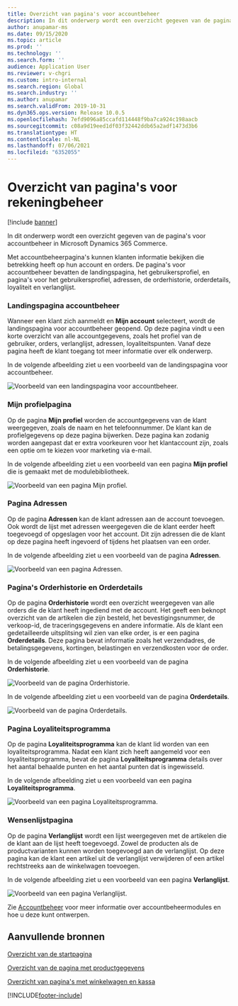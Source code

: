 ```yaml
---
title: Overzicht van pagina's voor accountbeheer
description: In dit onderwerp wordt een overzicht gegeven van de pagina's voor accountbeheer in Microsoft Dynamics 365 Commerce.
author: anupamar-ms
ms.date: 09/15/2020
ms.topic: article
ms.prod: ''
ms.technology: ''
ms.search.form: ''
audience: Application User
ms.reviewer: v-chgri
ms.custom: intro-internal
ms.search.region: Global
ms.search.industry: ''
ms.author: anupamar
ms.search.validFrom: 2019-10-31
ms.dyn365.ops.version: Release 10.0.5
ms.openlocfilehash: 7efd9096a85ccafd114448f9ba7ca924c198aacb
ms.sourcegitcommit: c08a9d19eed1df03f32442ddb65a2adf1473d3b6
ms.translationtype: HT
ms.contentlocale: nl-NL
ms.lasthandoff: 07/06/2021
ms.locfileid: "6352055"
---
```

# <a name="account-management-pages-overview"></a>Overzicht van pagina's voor rekeningbeheer

[!include [banner](includes/banner.md)]

In dit onderwerp wordt een overzicht gegeven van de pagina's voor accountbeheer in Microsoft Dynamics 365 Commerce.

Met accountbeheerpagina's kunnen klanten informatie bekijken die betrekking heeft op hun account en orders. De pagina's voor accountbeheer bevatten de landingspagina, het gebruikersprofiel, en pagina's voor het gebruikersprofiel, adressen, de orderhistorie, orderdetails, loyaliteit en verlanglijst.

### <a name="account-management-landing-page"></a>Landingspagina accountbeheer

Wanneer een klant zich aanmeldt en **Mijn account** selecteert, wordt de landingspagina voor accountbeheer geopend. Op deze pagina vindt u een korte overzicht van alle accountgegevens, zoals het profiel van de gebruiker, orders, verlanglijst, adressen, loyaliteitspunten. Vanaf deze pagina heeft de klant toegang tot meer informatie over elk onderwerp.

In de volgende afbeelding ziet u een voorbeeld van de landingspagina voor accountbeheer.

![Voorbeeld van een landingspagina voor accountbeheer.](./media/Account-Management.PNG)

### <a name="my-profile-page"></a>Mijn profielpagina

Op de pagina **Mijn profiel** worden de accountgegevens van de klant weergegeven, zoals de naam en het telefoonnummer. De klant kan de profielgegevens op deze pagina bijwerken. Deze pagina kan zodanig worden aangepast dat er extra voorkeuren voor het klantaccount zijn, zoals een optie om te kiezen voor marketing via e-mail.

In de volgende afbeelding ziet u een voorbeeld van een pagina **Mijn profiel** die is gemaakt met de modulebibliotheek.

![Voorbeeld van een pagina Mijn profiel.](./media/Account-Management-MyProfile.PNG)

### <a name="addresses-page"></a>Pagina Adressen

Op de pagina **Adressen** kan de klant adressen aan de account toevoegen. Ook wordt de lijst met adressen weergegeven die de klant eerder heeft toegevoegd of opgeslagen voor het account. Dit zijn adressen die de klant op deze pagina heeft ingevoerd of tijdens het plaatsen van een order.

In de volgende afbeelding ziet u een voorbeeld van de pagina **Adressen**.

![Voorbeeld van een pagina Adressen.](./media/Account-Management-Address.png)

### <a name="order-history-and-order-details-pages"></a>Pagina's Orderhistorie en Orderdetails

Op de pagina **Orderhistorie** wordt een overzicht weergegeven van alle orders die de klant heeft ingediend met de account. Het geeft een beknopt overzicht van de artikelen die zijn besteld, het bevestigingsnummer, de verkoop-id, de traceringsgegevens en andere informatie. Als de klant een gedetailleerde uitsplitsing wil zien van elke order, is er een pagina **Orderdetails**. Deze pagina bevat informatie zoals het verzendadres, de betalingsgegevens, kortingen, belastingen en verzendkosten voor de order.

In de volgende afbeelding ziet u een voorbeeld van de pagina **Orderhistorie**.

![Voorbeeld van de pagina Orderhistorie.](./media/Account-Management-OrderHistory.PNG)

In de volgende afbeelding ziet u een voorbeeld van de pagina **Orderdetails**.

![Voorbeeld van de pagina Orderdetails.](./media/Account-Management-OrderDetails.PNG)

### <a name="loyalty-program-page"></a>Pagina Loyaliteitsprogramma

Op de pagina **Loyaliteitsprogramma** kan de klant lid worden van een loyaliteitsprogramma. Nadat een klant zich heeft aangemeld voor een loyaliteitsprogramma, bevat de pagina **Loyaliteitsprogramma** details over het aantal behaalde punten en het aantal punten dat is ingewisseld.

In de volgende afbeelding ziet u een voorbeeld van een pagina **Loyaliteitsprogramma**.

![Voorbeeld van een pagina Loyaliteitsprogramma.](./media/Account-Management-Loyalty.PNG)

### <a name="wishlist-page"></a>Wensenlijstpagina

Op de pagina **Verlanglijst** wordt een lijst weergegeven met de artikelen die de klant aan de lijst heeft toegevoegd. Zowel de producten als de productvarianten kunnen worden toegevoegd aan de verlanglijst. Op deze pagina kan de klant een artikel uit de verlanglijst verwijderen of een artikel rechtstreeks aan de winkelwagen toevoegen.

In de volgende afbeelding ziet u een voorbeeld van een pagina **Verlanglijst**.

![Voorbeeld van een pagina Verlanglijst.](./media/Account-Management-Wishlist.PNG)

Zie [Accountbeheer](account-management.md) voor meer informatie over accountbeheermodules en hoe u deze kunt ontwerpen.

## <a name="additional-resources"></a>Aanvullende bronnen

[Overzicht van de startpagina](quick-tour-home-page.md)

[Overzicht van de pagina met productgegevens](quick-tour-pdp.md)

[Overzicht van pagina's met winkelwagen en kassa](quick-tour-cart-checkout.md)



[!INCLUDE[footer-include](../includes/footer-banner.md)]
